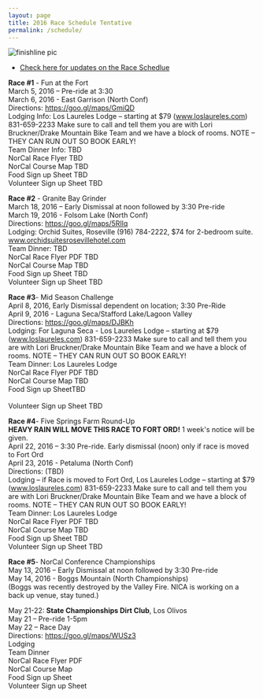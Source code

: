 ```yaml
---
layout: page
title: 2016 Race Schedule Tentative
permalink: /schedule/
---
```


![finishline pic](../images/ftw.jpg)

* <a href="http://www.norcalmtb.org/">Check here for updates on the Race Schedlue</a>

**Race #1** - Fun at the Fort<br>
March 5, 2016 – Pre-ride at 3:30<br>
March 6, 2016 - East Garrison (North Conf)<br> 
Directions: <https://goo.gl/maps/GmiQD><br>
Lodging Info: Los Laureles Lodge – starting at $79 (www.loslaureles.com) 831-659-2233 Make sure to call and tell them you are with Lori Bruckner/Drake Mountain Bike Team and we have a block of rooms.  NOTE – THEY CAN RUN OUT SO BOOK EARLY!<br>
Team Dinner Info: TBD<br> 
NorCal Race Flyer TBD <br>
NorCal Course Map TBD<br> 
Food Sign up Sheet TBD<br> 
Volunteer Sign up Sheet TBD<br> 

**Race #2** - Granite Bay Grinder <br>
March 18, 2016 – Early Dismissal at noon followed by 3:30 Pre-ride<br> 
March 19, 2016 - Folsom Lake (North Conf)<br>
Directions: https://goo.gl/maps/5RIlq<br>
Lodging: Orchid Suites, Roseville (916) 784-2222, $74 for 2-bedroom suite. www.orchidsuitesrosevillehotel.com<br>
Team Dinner: TBD<br>
NorCal Race Flyer PDF TBD<br>
NorCal Course Map TBD<br>
Food Sign up Sheet TBD<br>
Volunteer Sign up Sheet TBD<br>

**Race #3**- Mid Season Challenge <br>
April 8, 2016, Early Dismissal dependent on location; 3:30 Pre-Ride<br>
April 9, 2016 - Laguna Seca/Stafford Lake/Lagoon Valley<br>
Directions: https://goo.gl/maps/DJBKh<br>
Lodging: For Laguna Seca - Los Laureles Lodge – starting at $79 (www.loslaureles.com) 831-659-2233 Make sure to call and tell them you are with Lori Bruckner/Drake Mountain Bike Team and we have a block of rooms.  NOTE – THEY CAN RUN OUT SO BOOK EARLY!<br>
Team Dinner: Los Laureles Lodge<br> 
NorCal Race Flyer PDF TBD<br> 
NorCal Course Map TBD<br> 
Food Sign up SheetTBD<br>  
Volunteer Sign up Sheet TBD<br>  

**Race #4**-  Five Springs Farm Round-Up <br> 
**HEAVY RAIN WILL MOVE THIS RACE TO FORT ORD!** 1 week's notice will be given.<br>
April 22, 2016 – 3:30 Pre-ride. Early dismissal (noon) only if race is moved to Fort Ord<br>
April 23, 2016 - Petaluma (North Conf)<br>
Directions: (TBD)<br>
Lodging – if Race is moved to Fort Ord, Los Laureles Lodge – starting at $79 (www.loslaureles.com) 831-659-2233 Make sure to call and tell them you are with Lori Bruckner/Drake Mountain Bike Team and we have a block of rooms.  NOTE – THEY CAN RUN OUT SO BOOK EARLY!<br>
Team Dinner: Los Laureles Lodge<br>
NorCal Race Flyer PDF TBD<br>
NorCal Course Map TBD<br>
Food Sign up Sheet TBD<br> 
Volunteer Sign up Sheet TBD<br> 

**Race #5**- NorCal Conference Championships<br>
May 13, 2016 – Early Dismissal at noon followed by 3:30 Pre-ride<br>
May 14, 2016 - Boggs Mountain (North Championships)<br>
(Boggs was recently destroyed by the Valley Fire. NICA is working on a back up venue, stay tuned.)

May 21-22: **State Championships Dirt Club**, Los Olivos<br>
May 21 – Pre-ride 1-5pm<br>
May 22 – Race Day<br>
Directions: https://goo.gl/maps/WUSz3<br>
Lodging<br>
Team Dinner <br>
NorCal Race Flyer PDF <br>
NorCal Course Map <br>
Food Sign up Sheet<br>
Volunteer Sign up Sheet <br>